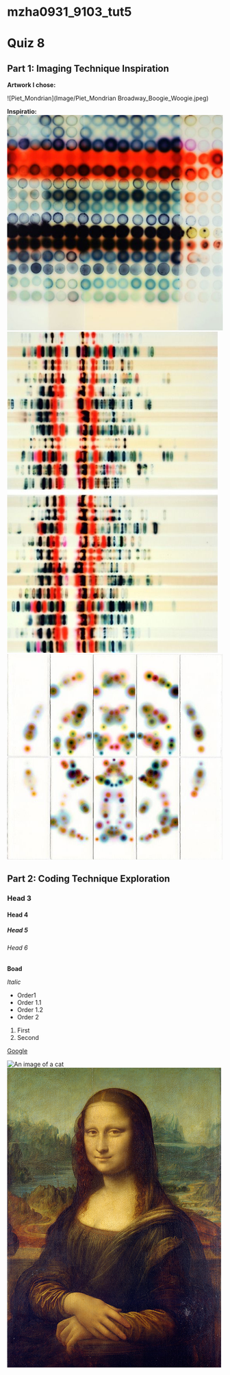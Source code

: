 # mzha0931_9103_tut5

# Quiz 8
## Part 1: Imaging Technique Inspiration
**Artwork I chose:**

![Piet_Mondrian](Image/Piet_Mondrian Broadway_Boogie_Woogie.jpeg)

**Inspiratio:**
![JAQ](Image/JAQ_CHARTIER.jpeg)
![Hourglass](Image/The_Antelucan_Hourglass.jpeg)
![Crush](Image/Jeffrey_Simmons_Design_Crush.jpeg)



## Part 2:  Coding Technique Exploration

### Head 3
#### Head 4
##### Head 5
###### Head 6

**Boad**

*Italic*

- Order1
 - Order 1.1
 - Order 1.2
- Order 2

1. First
2. Second

[Google](https://www.google.com)

![An image of a cat](http://placekitten.com/200/300)
![Mona Lisa](Image/mona.jpg)

